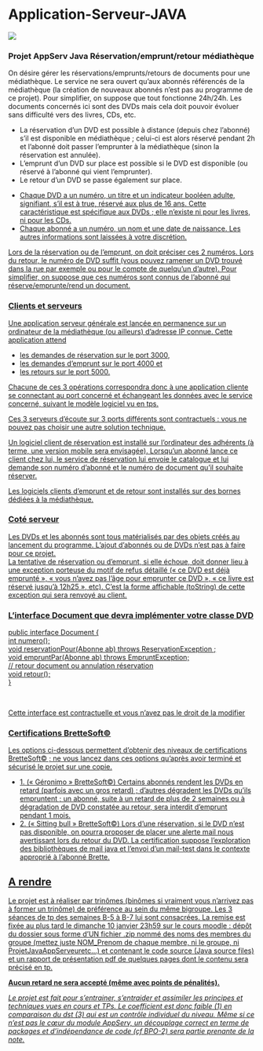 # Application-Serveur-JAVA
<a href="https://github.com/erwanZem">
  <img src="https://github.com/erwanZem.png?size=50">
</a>
<h3>Projet AppServ Java
Réservation/emprunt/retour médiathèque</h3>
<p>On désire gérer les réservations/emprunts/retours de documents pour une médiathèque. Le service ne
sera ouvert qu’aux abonnés référencés de la médiathèque (la création de nouveaux abonnés n’est pas
au programme de ce projet). Pour simplifier, on suppose que tout fonctionne 24h/24h. Les documents
concernés ici sont des DVDs mais cela doit pouvoir évoluer sans difficulté vers des livres, CDs, etc.</p>
<p><ul><li>
La réservation d’un DVD est possible à distance (depuis chez l’abonné) s’il est disponible en
médiathèque ; celui-ci est alors réservé pendant 2h et l’abonné doit passer l’emprunter à la
médiathèque (sinon la réservation est annulée).</li>
<li>L’emprunt d’un DVD sur place est possible si le DVD est disponible (ou réservé à l’abonné qui
vient l’emprunter).</li>
<li>Le retour d’un DVD se passe également sur place.</li></ul></p>
<p><ul><li><u>Chaque DVD a un numéro,</i> un titre et un indicateur booléen adulte, signifiant, s’il est à true, réservé
aux plus de 16 ans. Cette caractéristique est spécifique aux DVDs ; elle n’existe ni pour les livres, ni
pour les CDs.</li>
<li>Chaque abonné a un numéro, un nom et une date de naissance. Les autres informations sont laissées à
votre discrétion.</li>
</ul><p>Lors de la réservation ou de l’emprunt, on doit préciser ces 2 numéros. Lors du retour, le numéro de
DVD suffit (vous pouvez ramener un DVD trouvé dans la rue par exemple ou pour le compte de
quelqu’un d’autre). Pour simplifier, on suppose que ces numéros sont connus de l’abonné qui
réserve/emprunte/rend un document.</p>
<h3>Clients et serveurs</h3>
Une application serveur générale est lancée en permanence sur un ordinateur de la médiathèque
(ou ailleurs) d’adresse IP connue. Cette application attend
<ul><li> les demandes de réservation sur le port 3000,</li>
<li> les demandes d’emprunt sur le port 4000 et</li>
<li> les retours sur le port 5000.</li>
</ul>
<p>Chacune de ces 3 opérations correspondra donc à une application cliente se connectant au port
concerné et échangeant les données avec le service concerné, suivant le modèle logiciel vu en tps.</p>
<p><u>Ces 3 serveurs d’écoute sur 3 ports différents sont contractuels : vous ne pouvez pas choisir une
autre solution technique.</u></p>
<p>Un logiciel client de réservation est installé sur l’ordinateur des adhérents (à terme, une version
mobile sera envisagée). Lorsqu’un abonné lance ce client chez lui, le service de réservation lui
envoie le catalogue et lui demande son numéro d’abonné et le numéro de document qu’il souhaite
réserver.<p>
<p>Les logiciels clients d’emprunt et de retour sont installés sur des bornes dédiées à la
médiathèque.</p>
<h3>Coté serveur</h3>
<p>Les DVDs et les abonnés sont tous matérialisés par des objets créés au lancement du programme.
<u>L’ajout d’abonnés ou de DVDs n’est pas à faire pour ce projet.</u><br>
La tentative de réservation ou d’emprunt, si elle échoue, doit donner lieu à une exception porteuse
du motif de refus détaillé (« ce DVD est déjà emprunté », « vous n’avez pas l’âge pour emprunter
ce DVD », « ce livre est réservé jusqu’à 12h25 », etc). C’est la forme affichable (toString) de cette
exception qui sera renvoyé au client.</p>
<h3>L’interface Document que devra implémenter votre classe DVD</h3>
<p>public interface Document {<br>
int numero();<br>
void reservationPour(Abonne ab) throws ReservationException ;<br>
void empruntPar(Abonne ab) throws EmpruntException;<br>
// retour document ou annulation réservation<br>
void retour();<br>
}<p>
<br>
<p><u>Cette interface est contractuelle et vous n’avez pas le droit de la modifier</u><p>
<h3>Certifications BretteSoft©</h3>
<p>Les options ci-dessous permettent d’obtenir des niveaux de certifications BretteSoft© ; ne vous
lancez dans ces options qu’après avoir terminé et sécurisé le projet sur une copie.</p>
<ul><li>1. (« Géronimo » BretteSoft©)
Certains abonnés rendent les DVDs en retard (parfois avec un gros retard) ; d’autres dégradent
les DVDs qu’ils empruntent ; un abonné, suite à un retard de plus de 2 semaines ou à dégradation
de DVD constatée au retour, sera interdit d’emprunt pendant 1 mois.</li>
<li>2. (« Sitting bull » BretteSoft©)
Lors d’une réservation, si le DVD n’est pas disponible, on pourra proposer de placer une alerte
mail nous avertissant lors du retour du DVD. La certification suppose l’exploration des
bibliothèques de mail java et l’envoi d’un mail-test dans le contexte approprié à l’abonné Brette.</li></ul>
<h2>A rendre</h2>
<p>Le projet est à réaliser par trinômes (binômes si vraiment vous n’arrivez pas à former un trinôme)
de préférence au sein du même bigroupe. Les 3 séances de tp des semaines B-5 à B-7 lui sont
consacrées. La remise est fixée au plus tard le dimanche 10 janvier 23h59 sur le cours moodle :
dépôt du dossier sous forme d’UN fichier .zip nommé des noms des membres du groupe (mettez
juste NOM_Prenom de chaque membre, ni le groupe, ni ProjetJavaAppServeuretc…) et contenant
le code source (Java source files) et un rapport de présentation pdf de quelques pages dont le
contenu sera précisé en tp.</p>
<p><b>Aucun retard ne sera accepté (même avec points de pénalités).</b></p>
<i>Le projet est fait pour s’entrainer, s’entraider et assimiler les principes et techniques vues en
cours et TPs. Le coefficient est donc faible (1) en comparaison du dst (3) qui est un contrôle
individuel du niveau. Même si ce n’est pas le cœur du module AppServ, un découplage correct en
terme de packages et d’indépendance de code (cf BPO-2) sera partie prenante de la note.<i>
